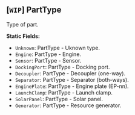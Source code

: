 ## \[`WIP`\] PartType

Type of part.


**Static Fields:**
- `Unknown`: PartType - Uknown type.
- `Engine`: PartType - Engine.
- `Sensor`: PartType - Sensor.
- `DockingPort`: PartType - Docking port.
- `Decoupler`: PartType - Decoupler (one-way).
- `Separator`: PartType - Separator (both-ways).
- `EnginePlate`: PartType - Engine plate (EP-nn).
- `LaunchClamp`: PartType - Launch clamp.
- `SolarPanel`: PartType - Solar panel.
- `Generator`: PartType - Resource generator.
